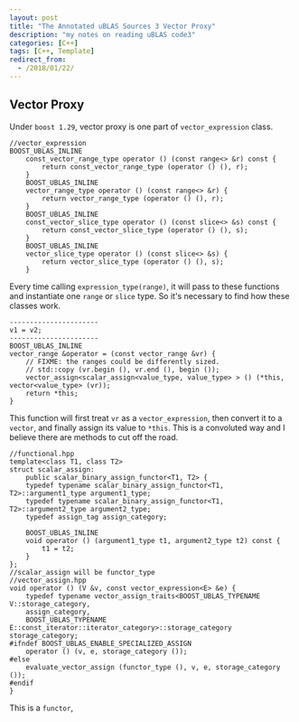 ```yaml
---
layout: post
title: "The Annotated uBLAS Sources 3 Vector Proxy"
description: "my notes on reading uBLAS code3"
categories: [C++]
tags: [C++, Template]
redirect_from:
  - /2018/01/22/
---
```

## Vector Proxy 
Under `boost 1.29`, vector proxy is one part of `vector_expression` class. 
```
//vector_expression
BOOST_UBLAS_INLINE
    const_vector_range_type operator () (const range<> &r) const {
        return const_vector_range_type (operator () (), r);
    }
    BOOST_UBLAS_INLINE
    vector_range_type operator () (const range<> &r) {
        return vector_range_type (operator () (), r);
    }
    BOOST_UBLAS_INLINE
    const_vector_slice_type operator () (const slice<> &s) const {
        return const_vector_slice_type (operator () (), s);
    }
    BOOST_UBLAS_INLINE
    vector_slice_type operator () (const slice<> &s) {
        return vector_slice_type (operator () (), s);
    }
```
Every time calling `expression_type(range)`, it will pass to these functions and instantiate one `range` or `slice` type. So it's necessary to find how these classes work. 
```
----------------------
v1 = v2;
----------------------
BOOST_UBLAS_INLINE
vector_range &operator = (const vector_range &vr) {
    // FIXME: the ranges could be differently sized.
    // std::copy (vr.begin (), vr.end (), begin ());
    vector_assign<scalar_assign<value_type, value_type> > () (*this, vector<value_type> (vr));
    return *this;
}
```
This function will first treat `vr` as a `vector_expression`, then convert it to a `vector`, and finally assign its value to `*this`. This is a convoluted way and I believe there are methods to cut off the road. 
```
//functional.hpp
template<class T1, class T2>
struct scalar_assign:
    public scalar_binary_assign_functor<T1, T2> {
    typedef typename scalar_binary_assign_functor<T1, T2>::argument1_type argument1_type;
    typedef typename scalar_binary_assign_functor<T1, T2>::argument2_type argument2_type;
    typedef assign_tag assign_category;

    BOOST_UBLAS_INLINE
    void operator () (argument1_type t1, argument2_type t2) const {
        t1 = t2;
    }
};
//scalar_assign will be functor_type
//vector_assign.hpp
void operator () (V &v, const vector_expression<E> &e) {
    typedef typename vector_assign_traits<BOOST_UBLAS_TYPENAME V::storage_category,
    assign_category,
    BOOST_UBLAS_TYPENAME E::const_iterator::iterator_category>::storage_category storage_category;
#ifndef BOOST_UBLAS_ENABLE_SPECIALIZED_ASSIGN
    operator () (v, e, storage_category ());
#else
    evaluate_vector_assign (functor_type (), v, e, storage_category ());
#endif
}
```
This is a `functor`, 